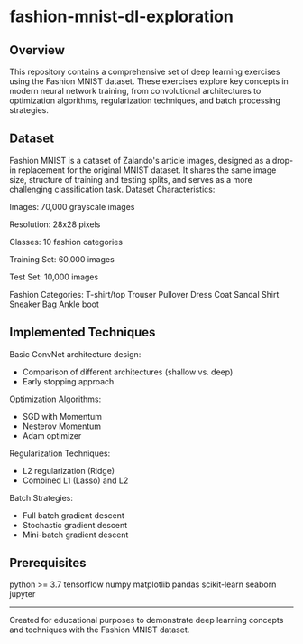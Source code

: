 # fashion-mnist-dl-exploration

## Overview
This repository contains a comprehensive set of deep learning exercises using the Fashion MNIST dataset. These exercises explore key concepts in modern neural network training, from convolutional architectures to optimization algorithms, regularization techniques, and batch processing strategies.

## Dataset
Fashion MNIST is a dataset of Zalando's article images, designed as a drop-in replacement for the original MNIST dataset. It shares the same image size, structure of training and testing splits, and serves as a more challenging classification task.
Dataset Characteristics:

Images: 70,000 grayscale images

Resolution: 28x28 pixels

Classes: 10 fashion categories

Training Set: 60,000 images

Test Set: 10,000 images

Fashion Categories:
T-shirt/top
Trouser
Pullover
Dress
Coat
Sandal
Shirt
Sneaker
Bag
Ankle boot

## Implemented Techniques
Basic ConvNet architecture design:
- Comparison of different architectures (shallow vs. deep)
- Early stopping approach

Optimization Algorithms:
- SGD with Momentum
- Nesterov Momentum
- Adam optimizer

Regularization Techniques:
- L2 regularization (Ridge)
- Combined L1 (Lasso) and L2

Batch Strategies:
- Full batch gradient descent
- Stochastic gradient descent
- Mini-batch gradient descent

## Prerequisites
python >= 3.7
tensorflow 
numpy 
matplotlib
pandas
scikit-learn 
seaborn 
jupyter 

---
Created for educational purposes to demonstrate deep learning concepts and techniques with the Fashion MNIST dataset.
